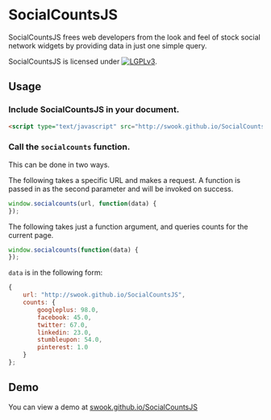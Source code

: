 # SocialCountsJS


SocialCountsJS frees web developers from the look and feel of stock social network widgets by providing data in just one simple query.

SocialCountsJS is licensed under [![LGPLv3](http://www.gnu.org/graphics/lgplv3-88x31.png)](http://www.gnu.org/licenses/lgpl.html).

## Usage

### Include SocialCountsJS in your document.

```html
<script type="text/javascript" src="http://swook.github.io/SocialCountsJS/socialcounts.js"></script>
```

### Call the `socialcounts` function.

This can be done in two ways.

The following takes a specific URL and makes a request. A function is passed in as the second parameter and will be invoked on success.

```javascript
window.socialcounts(url, function(data) {
});
```

The following takes just a function argument, and queries counts for the current page.

```javascript
window.socialcounts(function(data) {
});
```

`data` is in the following form:

```javascript
{
	url: "http://swook.github.io/SocialCountsJS",
	counts: {
		googleplus: 98.0,
		facebook: 45.0,
		twitter: 67.0,
		linkedin: 23.0,
		stumbleupon: 54.0,
		pinterest: 1.0
	}
};
```

## Demo
You can view a demo at [swook.github.io/SocialCountsJS](http://swook.github.io/SocialCountsJS/)


